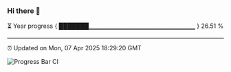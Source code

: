 ### Hi there 👋

⏳ Year progress { ███████▁▁▁▁▁▁▁▁▁▁▁▁▁▁▁▁▁▁▁▁▁▁▁ } 26.51 %

---

⏰ Updated on Mon, 07 Apr 2025 18:29:20 GMT

![Progress Bar CI](https://github.com/liununu/liununu/workflows/Progress%20Bar%20CI/badge.svg)
